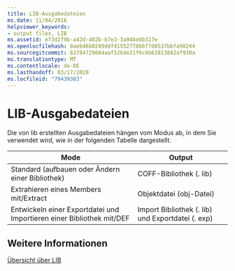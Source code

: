 ```yaml
---
title: LIB-Ausgabedateien
ms.date: 11/04/2016
helpviewer_keywords:
- output files, LIB
ms.assetid: e73d2f9b-a42d-402b-b7e3-3a94bebb317e
ms.openlocfilehash: 8aeb46b0249ddf4155277866f7d8537bbfa98244
ms.sourcegitcommit: 63784729604aaf526de21f6c6b62813882af930a
ms.translationtype: MT
ms.contentlocale: de-DE
ms.lasthandoff: 03/17/2020
ms.locfileid: "79439383"
---
```

# <a name="lib-output-files"></a>LIB-Ausgabedateien

Die von lib erstellten Ausgabedateien hängen vom Modus ab, in dem Sie verwendet wird, wie in der folgenden Tabelle dargestellt.

|Mode|Output|
|----------|------------|
|Standard (aufbauen oder Ändern einer Bibliothek)|COFF-Bibliothek (. lib)|
|Extrahieren eines Members mit/Extract|Objektdatei (obj-Datei)|
|Entwickeln einer Exportdatei und Importieren einer Bibliothek mit/DEF|Import Bibliothek (. lib) und Exportdatei (. exp)|

## <a name="see-also"></a>Weitere Informationen

[Übersicht über LIB](overview-of-lib.md)
